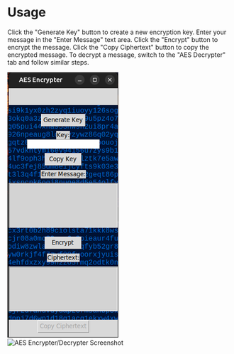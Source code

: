 # **Usage**
Click the "Generate Key" button to create a new encryption key.
Enter your message in the "Enter Message" text area.
Click the "Encrypt" button to encrypt the message.
Click the "Copy Ciphertext" button to copy the encrypted message.
To decrypt a message, switch to the "AES Decrypter" tab and follow similar steps.

![AES Encrypter/Decrypter Screenshot](https://github.com/S-iddharth/Rakshak/blob/main/Screenshot%20from%202023-09-05%2019-41-14.png)
![AES Encrypter/Decrypter Screenshot]([https://github.com/S-iddharth/Rakshak/blob/main/1684246625426.png](https://github.com/S-iddharth/Rakshak/blob/main/Screenshot%20from%202023-09-05%2019-41-49.png)https://github.com/S-iddharth/Rakshak/blob/main/Screenshot%20from%202023-09-05%2019-41-49.png)

